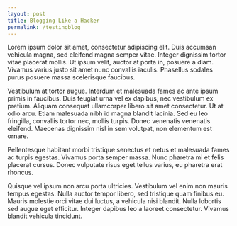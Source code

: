 ```yaml
---
layout: post
title: Blogging Like a Hacker
permalink: /testingblog
---
```


Lorem ipsum dolor sit amet, consectetur adipiscing elit. Duis accumsan vehicula magna, sed eleifend magna semper vitae. Integer dignissim tortor vitae placerat mollis. Ut ipsum velit, auctor at porta in, posuere a diam. Vivamus varius justo sit amet nunc convallis iaculis. Phasellus sodales purus posuere massa scelerisque faucibus. 

Vestibulum at tortor augue. Interdum et malesuada fames ac ante ipsum primis in faucibus. Duis feugiat urna vel ex dapibus, nec vestibulum ex pretium. Aliquam consequat ullamcorper libero sit amet consectetur. Ut at odio arcu. Etiam malesuada nibh id magna blandit lacinia. Sed eu leo fringilla, convallis tortor nec, mollis turpis. Donec venenatis venenatis eleifend. Maecenas dignissim nisl in sem volutpat, non elementum est ornare.

Pellentesque habitant morbi tristique senectus et netus et malesuada fames ac turpis egestas. Vivamus porta semper massa. Nunc pharetra mi et felis placerat cursus. Donec vulputate risus eget tellus varius, eu pharetra erat rhoncus. 

Quisque vel ipsum non arcu porta ultricies. Vestibulum vel enim non mauris tempus egestas. Nulla auctor tempor libero, sed tristique quam finibus eu. Mauris molestie orci vitae dui luctus, a vehicula nisi blandit. Nulla lobortis sed augue eget efficitur. Integer dapibus leo a laoreet consectetur. Vivamus blandit vehicula tincidunt.